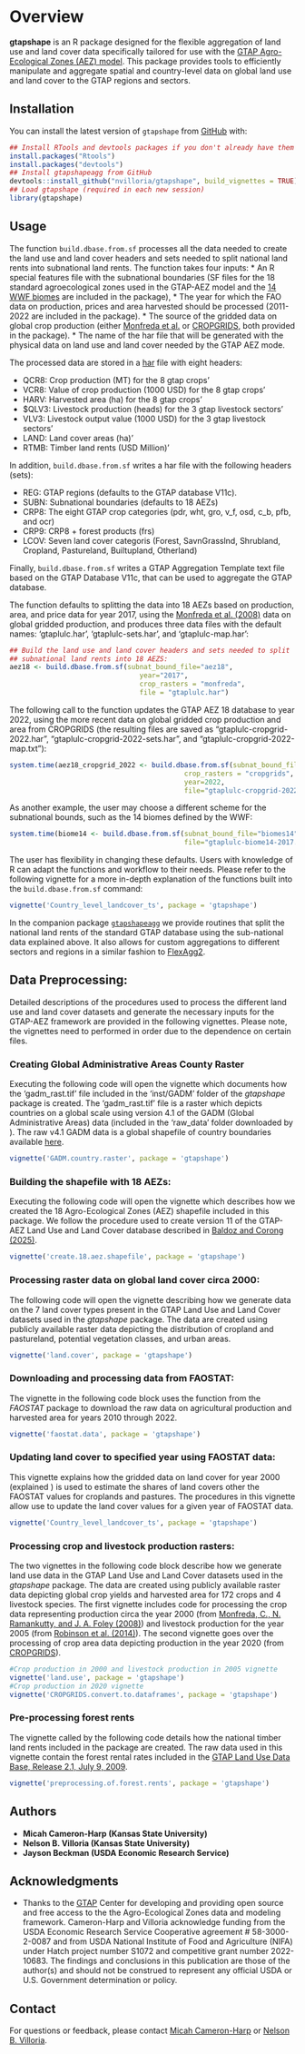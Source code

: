 
<!-- README.md is generated from README.Rmd. Please edit that file -->

# Overview

<!-- badges: start -->
<!-- badges: end -->

**gtapshape** is an R package designed for the flexible aggregation of
land use and land cover data specifically tailored for use with the
[GTAP Agro-Ecological Zones (AEZ)
model](https://www.gtap.agecon.purdue.edu/resources/res_display.asp?RecordID=2605).
This package provides tools to efficiently manipulate and aggregate
spatial and country-level data on global land use and land cover to the
GTAP regions and sectors.

## Installation

You can install the latest version of `gtapshape` from
[GitHub](https://github.com/) with:

``` r
## Install RTools and devtools packages if you don't already have them
install.packages("Rtools")
install.packages("devtools")
## Install gtapshapeagg from GitHub
devtools::install_github("nvilloria/gtapshape", build_vignettes = TRUE)
## Load gtapshape (required in each new session)
library(gtapshape)
```

## Usage

The function `build.dbase.from.sf` processes all the data needed to
create the land use and land cover headers and sets needed to split
national land rents into subnational land rents. The function takes four
inputs: \* An R special features file with the subnational boundaries
(SF files for the 18 standard agroecological zones used in the GTAP-AEZ
model and the [14 WWF
biomes](https://en.wikipedia.org/wiki/List_of_terrestrial_ecoregions_(WWF))
are included in the package), \* The year for which the FAO data on
production, prices and area harvested should be processed (2011-2022 are
included in the package). \* The source of the gridded data on global
crop production (either [Monfreda et
al.](https://agupubs.onlinelibrary.wiley.com/doi/full/10.1029/2007GB002947)
or [CROPGRIDS](https://www.nature.com/articles/s41597-024-03247-7), both
provided in the package). \* The name of the har file that will be
generated with the physical data on land use and land cover needed by
the GTAP AEZ mode.

The processed data are stored in a
[har](https://www.copsmodels.com/webhelp/rungtap/index.html?hc_harfiles.htm)
file with eight headers:

- QCR8: Crop production (MT) for the 8 gtap crops’
- VCR8: Value of crop production (1000 USD) for the 8 gtap crops’
- HARV: Harvested area (ha) for the 8 gtap crops’
- \$QLV3: Livestock production (heads) for the 3 gtap livestock sectors’
- VLV3: Livestock output value (1000 USD) for the 3 gtap livestock
  sectors’
- LAND: Land cover areas (ha)’
- RTMB: Timber land rents (USD Million)’

In addition, `build.dbase.from.sf` writes a har file with the following
headers (sets):

- REG: GTAP regions (defaults to the GTAP database V11c).
- SUBN: Subnational boundaries (defaults to 18 AEZs)
- CRP8: The eight GTAP crop categories (pdr, wht, gro, v_f, osd, c_b,
  pfb, and ocr)
- CRP9: CRP8 + forest products (frs)
- LCOV: Seven land cover categoris (Forest, SavnGrasslnd, Shrubland,
  Cropland, Pastureland, Builtupland, Otherland)

Finally, `build.dbase.from.sf` writes a GTAP Aggregation Template text
file based on the GTAP Database V11c, that can be used to aggregate the
GTAP database.

The function defaults to splitting the data into 18 AEZs based on
production, area, and price data for year 2017, using the [Monfreda et
al. (2008)](https://doi.org/10.1029/2007GB002947) data on global gridded
production, and produces three data files with the default names:
‘gtaplulc.har’, ‘gtaplulc-sets.har’, and ‘gtaplulc-map.har’:

``` r
## Build the land use and land cover headers and sets needed to split
## subnational land rents into 18 AEZS:
aez18 <- build.dbase.from.sf(subnat_bound_file="aez18",
                                year="2017",
                                crop_rasters = "monfreda",
                                file = "gtaplulc.har")
```

The following call to the function updates the GTAP AEZ 18 database to
year 2022, using the more recent data on global gridded crop production
and area from CROPGRIDS (the resulting files are saved as
“gtaplulc-cropgrid-2022.har”, “gtaplulc-cropgrid-2022-sets.har”, and
“gtaplulc-cropgrid-2022-map.txt”):

``` r
system.time(aez18_cropgrid_2022 <- build.dbase.from.sf(subnat_bound_file="aez18",
                                           crop_rasters = "cropgrids",
                                           year=2022,
                                           file="gtaplulc-cropgrid-2022.har"))
```

As another example, the user may choose a different scheme for the
subnational bounds, such as the 14 biomes defined by the WWF:

``` r
system.time(biome14 <- build.dbase.from.sf(subnat_bound_file="biomes14",
                                           file="gtaplulc-biome14-2017.har"))
```

The user has flexibility in changing these defaults. Users with
knowledge of R can adapt the functions and workflow to their needs.
Please refer to the following vignette for a more in-depth explanation
of the functions built into the `build.dbase.from.sf` command:

``` r
vignette('Country_level_landcover_ts', package = 'gtapshape')
```

In the companion package
[`gtapshapeagg`](https://github.com/nvilloria/gtapshapeagg) we provide
routines that split the national land rents of the standard GTAP
database using the sub-national data explained above. It also allows for
custom aggregations to different sectors and regions in a similar
fashion to
[FlexAgg2](https://www.gtap.agecon.purdue.edu/databases/flexagg2.asp).

## Data Preprocessing:

Detailed descriptions of the procedures used to process the different
land use and land cover datasets and generate the necessary inputs for
the GTAP-AEZ framework are provided in the following vignettes. Please
note, the vignettes need to performed in order due to the dependence on
certain files.

### Creating Global Administrative Areas County Raster

Executing the following code will open the vignette which documents how
the ‘gadm_rast.tif’ file included in the ‘inst/GADM’ folder of the
*gtapshape* package is created. The ‘gadm_rast.tif’ file is a raster
which depicts countries on a global scale using version 4.1 of the GADM
(Global Administrative Areas) data (included in the ‘raw_data’ folder
downloaded by ). The raw v4.1 GADM data is a global shapefile of country
boundaries available
[here](https://gadm.org/download_world.html#google_vignette).

``` r
vignette('GADM.country.raster', package = 'gtapshape')
```

### Building the shapefile with 18 AEZs:

Executing the following code will open the vignette which describes how
we created the 18 Agro-Ecological Zones (AEZ) shapefile included in this
package. We follow the procedure used to create version 11 of the
GTAP-AEZ Land Use and Land Cover database described in [Baldoz and
Corong
(2025)](https://www.gtap.agecon.purdue.edu/resources/res_display.asp?RecordID=7407).

``` r
vignette('create.18.aez.shapefile', package = 'gtapshape')
```

### Processing raster data on global land cover circa 2000:

The following code will open the vignette describing how we generate
data on the 7 land cover types present in the GTAP Land Use and Land
Cover datasets used in the *gtapshape* package. The data are created
using publicly available raster data depicting the distribution of
cropland and pastureland, potential vegetation classes, and urban areas.

``` r
vignette('land.cover', package = 'gtapshape')
```

### Downloading and processing data from FAOSTAT:

The vignette in the following code block uses the function from the
*FAOSTAT* package to download the raw data on agricultural production
and harvested area for years 2010 through 2022.

``` r
vignette('faostat.data', package = 'gtapshape')
```

### Updating land cover to specified year using FAOSTAT data:

This vignette explains how the gridded data on land cover for year 2000
(explained ) is used to estimate the shares of land covers other the
FAOSTAT values for croplands and pastures. The procedures in this
vignette allow use to update the land cover values for a given year of
FAOSTAT data.

``` r
vignette('Country_level_landcover_ts', package = 'gtapshape')
```

### Processing crop and livestock production rasters:

The two vignettes in the following code block describe how we generate
land use data in the GTAP Land Use and Land Cover datasets used in the
*gtapshape* package. The data are created using publicly available
raster data depicting global crop yields and harvested area for 172
crops and 4 livestock species. The first vignette includes code for
processing the crop data representing production circa the year 2000
(from [Monfreda, C., N. Ramankutty, and J. A. Foley
(2008)](https://doi.org/10.1029/2007GB002947)) and livestock production
for the year 2005 (from [Robinson et
al. (2014)](https://doi.org/10.1371/journal.pone.0096084)). The second
vignette goes over the processing of crop area data depicting production
in the year 2020 (from
[CROPGRIDS](https://doi.org/10.1038/s41597-024-03247-7)).

``` r
#Crop production in 2000 and livestock production in 2005 vignette
vignette('land.use', package = 'gtapshape')
#Crop production in 2020 vignette
vignette('CROPGRIDS.convert.to.dataframes', package = 'gtapshape')
```

### Pre-processing forest rents

The vignette called by the following code details how the national
timber land rents included in the package are created. The raw data used
in this vignette contain the forest rental rates included in the [GTAP
Land Use Data Base, Release 2.1, July 9,
2009](https://www.gtap.agecon.purdue.edu/resources/res_display.asp?RecordID=1900).

``` r
vignette('preprocessing.of.forest.rents', package = 'gtapshape')
```

## Authors

- **Micah Cameron-Harp (Kansas State University)**
- **Nelson B. Villoria (Kansas State University)**
- **Jayson Beckman (USDA Economic Research Service)**

## Acknowledgments

- Thanks to the [GTAP](https://www.gtap.agecon.purdue.edu/) Center for
  developing and providing open source and free access to the the
  Agro-Ecological Zones data and modeling framework. Cameron-Harp and
  Villoria acknowledge funding from the USDA Economic Research Service
  Cooperative agreement \# 58-3000-2-0087 and from USDA National
  Institute of Food and Agriculture (NIFA) under Hatch project number
  S1072 and competitive grant number 2022-10683. The findings and
  conclusions in this publication are those of the author(s) and should
  not be construed to represent any official USDA or U.S. Government
  determination or policy.

## Contact

For questions or feedback, please contact [Micah
Cameron-Harp](mailto:mcameronharp@ksu.edu) or [Nelson B.
Villoria](mailto:nvilloriap@ksu.edu).
